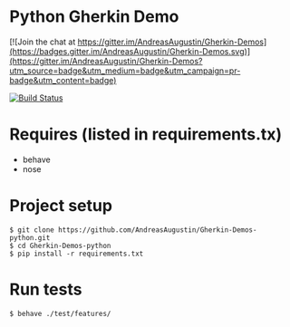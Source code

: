 Python Gherkin Demo
============

[![Join the chat at https://gitter.im/AndreasAugustin/Gherkin-Demos](https://badges.gitter.im/AndreasAugustin/Gherkin-Demos.svg)](https://gitter.im/AndreasAugustin/Gherkin-Demos?utm_source=badge&utm_medium=badge&utm_campaign=pr-badge&utm_content=badge)

[![Build Status](https://travis-ci.org/AndreasAugustin/Gherkin-Demos-python.svg?branch=master)](https://travis-ci.org/AndreasAugustin/Gherkin-Demos-python)

# Requires (listed in requirements.tx)
- behave
- nose

# Project setup
    $ git clone https://github.com/AndreasAugustin/Gherkin-Demos-python.git
    $ cd Gherkin-Demos-python
    $ pip install -r requirements.txt

# Run tests
    $ behave ./test/features/

